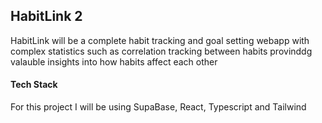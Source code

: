 ## HabitLink 2

HabitLink will be a complete habit tracking and goal setting webapp with complex statistics such as correlation tracking between habits provinddg valauble insights into how habits affect each other

#### Tech Stack
For this project I will be using SupaBase, React, Typescript and Tailwind
